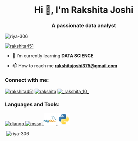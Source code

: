 <h1 align="center">Hi 👋, I'm Rakshita Joshi</h1>
<h3 align="center">A passionate data analyst</h3>

<p align="left"> <img src="https://komarev.com/ghpvc/?username=riya-306&label=Profile%20views&color=0e75b6&style=flat" alt="riya-306" /> </p>

<p align="left"> <a href="https://twitter.com/rakshita451" target="blank"><img src="https://img.shields.io/twitter/follow/rakshita451?logo=twitter&style=for-the-badge" alt="rakshita451" /></a> </p>

- 🌱 I’m currently learning **DATA SCIENCE**

- 📫 How to reach me **rakshitajoshi375@gmail.com**

<h3 align="left">Connect with me:</h3>
<p align="left">
<a href="https://twitter.com/rakshita451" target="blank"><img align="center" src="https://raw.githubusercontent.com/rahuldkjain/github-profile-readme-generator/master/src/images/icons/Social/twitter.svg" alt="rakshita451" height="30" width="40" /></a>
<a href="https://linkedin.com/in/rakshita" target="blank"><img align="center" src="https://raw.githubusercontent.com/rahuldkjain/github-profile-readme-generator/master/src/images/icons/Social/linked-in-alt.svg" alt="rakshita" height="30" width="40" /></a>
<a href="https://instagram.com/_rakshita_10_" target="blank"><img align="center" src="https://raw.githubusercontent.com/rahuldkjain/github-profile-readme-generator/master/src/images/icons/Social/instagram.svg" alt="_rakshita_10_" height="30" width="40" /></a>
</p>

<h3 align="left">Languages and Tools:</h3>
<p align="left"> <a href="https://www.djangoproject.com/" target="_blank" rel="noreferrer"> <img src="https://cdn.worldvectorlogo.com/logos/django.svg" alt="django" width="40" height="40"/> </a> <a href="https://www.microsoft.com/en-us/sql-server" target="_blank" rel="noreferrer"> <img src="https://www.svgrepo.com/show/303229/microsoft-sql-server-logo.svg" alt="mssql" width="40" height="40"/> </a> <a href="https://www.mysql.com/" target="_blank" rel="noreferrer"> <img src="https://raw.githubusercontent.com/devicons/devicon/master/icons/mysql/mysql-original-wordmark.svg" alt="mysql" width="40" height="40"/> </a> <a href="https://www.python.org" target="_blank" rel="noreferrer"> <img src="https://raw.githubusercontent.com/devicons/devicon/master/icons/python/python-original.svg" alt="python" width="40" height="40"/> </a> </p>

<p>&nbsp;<img align="center" src="https://github-readme-stats.vercel.app/api?username=riya-306&show_icons=true&locale=en" alt="riya-306" /></p>


<!--
**riya-306/riya-306** is a ✨ _special_ ✨ repository because its `README.md` (this file) appears on your GitHub profile.

Here are some ideas to get you started:

- 🔭 I’m currently working on ...
- 🌱 I’m currently learning  ...
- 👯 I’m looking to collaborate on ...
- 🤔 I’m looking for help with ...
- 💬 Ask me about ...
- 📫 How to reach me: ...
- 😄 Pronouns: ...
- ⚡ Fun fact: ...
-->
